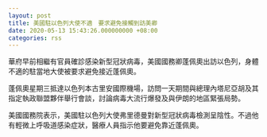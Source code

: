 ```yaml
---
layout: post
title: 美國駐以色列大使不適　要求避免接觸到訪美卿
date: 2020-05-13 15:43:26.000000000 +08:00
categories: rss
---
```


華府早前相繼有官員確診感染新型冠狀病毒，美國國務卿蓬佩奧出訪以色列，身體不適的駐當地大使被要求避免接近蓬佩奧。

蓬佩奧星期三抵達以色列本古里安國際機場，訪問一天期間與總理內塔尼亞胡及其指定執政聯盟夥伴舉行會談，討論病毒大流行爆發及與伊朗的地區緊張局勢。

美國國務院表示，美國駐以色列大使弗里德曼對新型冠狀病毒檢測呈陰性。不過他有輕微上呼吸道感染症狀，醫療人員指示他要避免靠近蓬佩奧。
